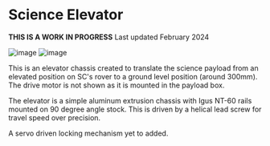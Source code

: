 # Science Elevator

**THIS IS A WORK IN PROGRESS** Last updated February 2024

![image](https://github.com/ZachG1339/ZG-SpaceConcordia-Contributions/assets/121523537/bb31242b-0171-4354-8d32-c68f8b988eb8)
![image](https://github.com/ZachG1339/ZG-SpaceConcordia-Contributions/assets/121523537/47155eb0-fc75-45d0-a2dd-e04c9f8279c7)


This is an elevator chassis created to translate the science payload from an elevated position on SC's rover to a ground level position (around 300mm). The drive motor is not shown as it is mounted in the payload box.

The elevator is a simple aluminum extrusion chassis with Igus NT-60 rails mounted on 90 degree angle stock. This is driven by a helical lead screw for travel speed over precision.

A servo driven locking mechanism yet to added.
